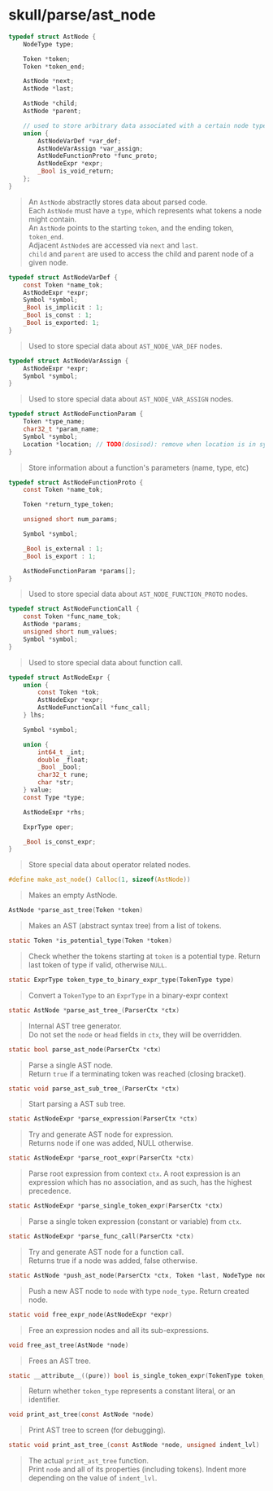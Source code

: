 # skull/parse/ast_node

```c
typedef struct AstNode {
	NodeType type;

	Token *token;
	Token *token_end;

	AstNode *next;
	AstNode *last;

	AstNode *child;
	AstNode *parent;

	// used to store arbitrary data associated with a certain node type
	union {
		AstNodeVarDef *var_def;
		AstNodeVarAssign *var_assign;
		AstNodeFunctionProto *func_proto;
		AstNodeExpr *expr;
		_Bool is_void_return;
	};
}
```

> An `AstNode` abstractly stores data about parsed code.
> \
> Each `AstNode` must have a `type`, which represents what tokens a node might
> contain.
> \
> An `AstNode` points to the starting `token`, and the ending token, `token_end`.
> \
> Adjacent `AstNode`s are accessed via `next` and `last`.
> \
> `child` and `parent` are used to access the child and parent node of a given
> node.

```c
typedef struct AstNodeVarDef {
	const Token *name_tok;
	AstNodeExpr *expr;
	Symbol *symbol;
	_Bool is_implicit : 1;
	_Bool is_const : 1;
	_Bool is_exported: 1;
}
```

> Used to store special data about `AST_NODE_VAR_DEF` nodes.

```c
typedef struct AstNodeVarAssign {
	AstNodeExpr *expr;
	Symbol *symbol;
}
```

> Used to store special data about `AST_NODE_VAR_ASSIGN` nodes.

```c
typedef struct AstNodeFunctionParam {
	Token *type_name;
	char32_t *param_name;
	Symbol *symbol;
	Location *location; // TODO(dosisod): remove when location is in symbol
}
```

> Store information about a function's parameters (name, type, etc)

```c
typedef struct AstNodeFunctionProto {
	const Token *name_tok;

	Token *return_type_token;

	unsigned short num_params;

	Symbol *symbol;

	_Bool is_external : 1;
	_Bool is_export : 1;

	AstNodeFunctionParam *params[];
}
```

> Used to store special data about `AST_NODE_FUNCTION_PROTO` nodes.

```c
typedef struct AstNodeFunctionCall {
	const Token *func_name_tok;
	AstNode *params;
	unsigned short num_values;
	Symbol *symbol;
}
```

> Used to store special data about function call.

```c
typedef struct AstNodeExpr {
	union {
		const Token *tok;
		AstNodeExpr *expr;
		AstNodeFunctionCall *func_call;
	} lhs;

	Symbol *symbol;

	union {
		int64_t _int;
		double _float;
		_Bool _bool;
		char32_t rune;
		char *str;
	} value;
	const Type *type;

	AstNodeExpr *rhs;

	ExprType oper;

	_Bool is_const_expr;
}
```

> Store special data about operator related nodes.

```c
#define make_ast_node() Calloc(1, sizeof(AstNode))
```

> Makes an empty AstNode.

```c
AstNode *parse_ast_tree(Token *token)
```

> Makes an AST (abstract syntax tree) from a list of tokens.

```c
static Token *is_potential_type(Token *token)
```

> Check whether the tokens starting at `token` is a potential type. Return
> last token of type if valid, otherwise `NULL`.

```c
static ExprType token_type_to_binary_expr_type(TokenType type)
```

> Convert a `TokenType` to an `ExprType` in a binary-expr context

```c
static AstNode *parse_ast_tree_(ParserCtx *ctx)
```

> Internal AST tree generator.
> \
> Do not set the `node` or `head` fields in `ctx`, they will be overridden.

```c
static bool parse_ast_node(ParserCtx *ctx)
```

> Parse a single AST node.
> \
> Return `true` if a terminating token was reached (closing bracket).

```c
static void parse_ast_sub_tree_(ParserCtx *ctx)
```

> Start parsing a AST sub tree.

```c
static AstNodeExpr *parse_expression(ParserCtx *ctx)
```

> Try and generate AST node for expression.
> \
> Returns node if one was added, NULL otherwise.

```c
static AstNodeExpr *parse_root_expr(ParserCtx *ctx)
```

> Parse root expression from context `ctx`. A root expression is an expression
> which has no association, and as such, has the highest precedence.

```c
static AstNodeExpr *parse_single_token_expr(ParserCtx *ctx)
```

> Parse a single token expression (constant or variable) from `ctx`.

```c
static AstNodeExpr *parse_func_call(ParserCtx *ctx)
```

> Try and generate AST node for a function call.
> \
> Returns true if a node was added, false otherwise.

```c
static AstNode *push_ast_node(ParserCtx *ctx, Token *last, NodeType node_type)
```

> Push a new AST node to `node` with type `node_type`. Return created node.

```c
static void free_expr_node(AstNodeExpr *expr)
```

> Free an expression nodes and all its sub-expressions.

```c
void free_ast_tree(AstNode *node)
```

> Frees an AST tree.

```c
static __attribute__((pure)) bool is_single_token_expr(TokenType token_type)
```

> Return whether `token_type` represents a constant literal, or an identifier.

```c
void print_ast_tree(const AstNode *node)
```

> Print AST tree to screen (for debugging).

```c
static void print_ast_tree_(const AstNode *node, unsigned indent_lvl)
```

> The actual `print_ast_tree` function.
> \
> Print `node` and all of its properties (including tokens).
> Indent more depending on the value of `indent_lvl`.

